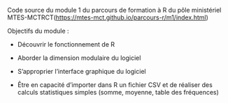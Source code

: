 Code source du module 1 du parcours de formation à R du pôle ministériel MTES-MCTRCT(https://mtes-mct.github.io/parcours-r/m1/index.html)

Objectifs du module : 

- Découvrir le fonctionnement de R

- Aborder la dimension modulaire du logiciel

- S’approprier l’interface graphique du logiciel

- Être en capacité d’importer dans R un fichier CSV et de réaliser des calculs statistiques simples (somme, moyenne, table des fréquences)
